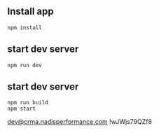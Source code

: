 ## Install app

```
npm install
```

## start dev server
```
npm run dev
```

## start dev server
```
npm run build
npm start
```
dev@crma.nadisperformance.com
!wJWjs79QZf8
